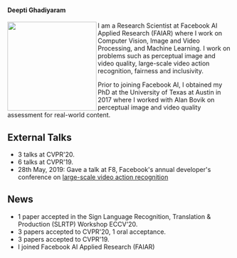 #### Deepti Ghadiyaram
 <img align="left" src="/assets/img/deepti_profile.png" width="200"/>
I am a Research Scientist at Facebook AI Applied Research (FAIAR) where I work on Computer Vision, Image and Video Processing, and Machine Learning. I work on problems such as perceptual image and video quality, large-scale video action recognition, fairness and inclusivity.

Prior to joining Facebook AI, I obtained my PhD at the University of Texas at Austin in 2017 where I worked with Alan Bovik on perceptual image and video quality assessment for real-world content. 

## External Talks 
- 3 talks at CVPR'20.
- 6 talks at CVPR'19.
- 28th May, 2019: Gave a talk at F8, Facebook's annual developer's conference on <a href="https://www.youtube.com/watch?v=5RcC18WEruk"> large-scale video action recognition </a>

## News
- 1 paper accepted in the Sign Language Recognition, Translation & Production (SLRTP) Workshop  ECCV'20.
- 3 papers accepted to CVPR'20, 1 oral acceptance.
- 3 papers accepted to CVPR'19.
- I joined Facebook AI Applied Research (FAIAR)
